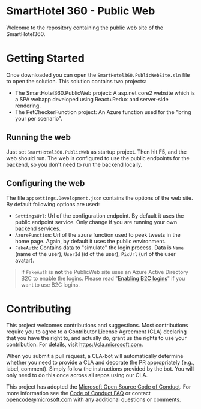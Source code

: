 # SmartHotel 360 - Public Web 
Welcome to the repository containing the public web site of the SmartHotel360.

# Getting Started

Once downloaded you can open the `SmartHotel360.PublicWebSite.sln` file to open the solution. This solution contains two projects:

* The SmartHotel360.PublicWeb project: A asp.net core2 website which is a SPA webapp developed using React+Redux and server-side rendering.
* The PetCheckerFunction project: An Azure function used for the "bring your per scenario".

## Running the web

Just set `SmartHotel360.PublicWeb` as startup project. Then hit F5, and the web should run. The web is configured to use the public endpoints for the backend, so you don't need to run the backend locally.

## Configuring the web

The file `appsettings.Development.json` contains the options of the web site. By default following options are used:

* `SettingsUrl`: Url of the configuration endpoint. By default it uses the public endpoint service. Only change if you are running your own backend services.
* `AzureFunction`: Url of the azure function used to peek tweets in the home page. Again, by default it uses the public environment.
* `FakeAuth`: Contains data to "simulate" the login process. Data is `Name` (name of the user), `UserId` (id of the user), `PicUrl` (url of the user avatar).

> If `FakeAuth` is **not** the PublicWeb site uses an Azure Active Directory B2C to enable the logins. Please read "[Enabling B2C logins](./doc/b2c.md)" if you want to use B2C logins.

# Contributing

This project welcomes contributions and suggestions.  Most contributions require you to agree to a
Contributor License Agreement (CLA) declaring that you have the right to, and actually do, grant us
the rights to use your contribution. For details, visit https://cla.microsoft.com.

When you submit a pull request, a CLA-bot will automatically determine whether you need to provide
a CLA and decorate the PR appropriately (e.g., label, comment). Simply follow the instructions
provided by the bot. You will only need to do this once across all repos using our CLA.

This project has adopted the [Microsoft Open Source Code of Conduct](https://opensource.microsoft.com/codeofconduct/).
For more information see the [Code of Conduct FAQ](https://opensource.microsoft.com/codeofconduct/faq/) or
contact [opencode@microsoft.com](mailto:opencode@microsoft.com) with any additional questions or comments.
